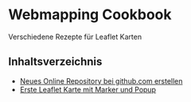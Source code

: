 # Webmapping Cookbook

Verschiedene Rezepte für Leaflet Karten

## Inhaltsverzeichnis

- [Neues Online Repository bei github.com erstellen](https://openwebcc.github.io/cookbook/new_online_repo)
- [Erste Leaflet Karte mit Marker und Popup](https://openwebcc.github.io/cookbook/first_leaflet_map)
